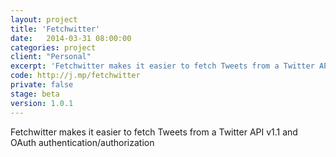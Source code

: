 ```yaml
---
layout: project
title: 'Fetchwitter'
date:   2014-03-31 08:00:00
categories: project
client: "Personal"
excerpt: 'Fetchwitter makes it easier to fetch Tweets from a Twitter API v1.1 and OAuth authentication/authorization'
code: http://j.mp/fetchwitter
private: false
stage: beta
version: 1.0.1
---
```


Fetchwitter makes it easier to fetch Tweets from a Twitter API v1.1 and OAuth authentication/authorization